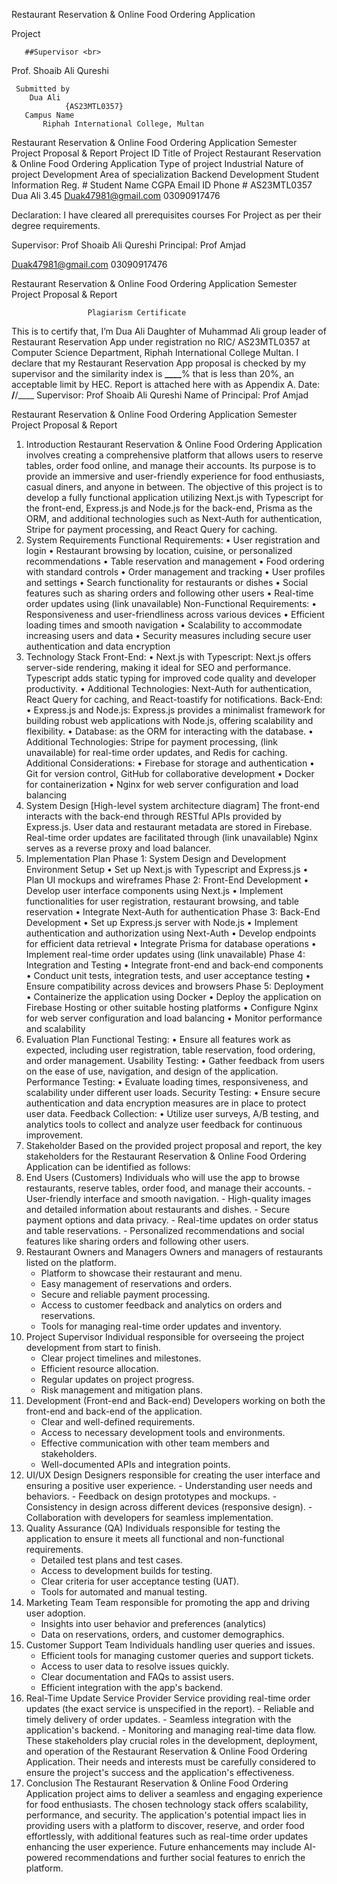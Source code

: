 Restaurant Reservation &
Online Food Ordering Application

Project

       ##Supervisor <br>

Prof. Shoaib Ali Qureshi

     Submitted by
        Dua Ali
                {AS23MTL0357}
       Campus Name
           Riphah International College, Multan

Restaurant Reservation & Online Food Ordering Application Semester Project Proposal & Report
Project ID
Title of Project Restaurant Reservation &
Online Food Ordering Application
Type of project Industrial
Nature of project Development
Area of specialization Backend Development
Student Information
Reg. # Student Name CGPA Email ID Phone #
AS23MTL0357 Dua Ali 3.45 Duak47981@gmail.com 03090917476

Declaration: I have cleared all prerequisites courses For Project as per their degree requirements.

Supervisor: Prof Shoaib Ali Qureshi Principal: Prof Amjad

Duak47981@gmail.com 03090917476

Restaurant Reservation & Online Food Ordering Application Semester Project Proposal & Report

    		         Plagiarism Certificate

This is to certify that, I’m Dua Ali Daughter of Muhammad Ali group leader of Restaurant Reservation App under registration no RIC/ AS23MTL0357 at Computer Science Department, Riphah International College Multan. I declare that my Restaurant Reservation App proposal is checked by my supervisor and the similarity index is **\_\_\_\_**% that is less than 20%, an acceptable limit by HEC. Report is attached here with as Appendix A.
Date: **/**/\_\_\_\_
Supervisor: Prof Shoaib Ali Qureshi Name of Principal: Prof Amjad

Restaurant Reservation & Online Food Ordering Application Semester Project Proposal & Report

1. Introduction
   Restaurant Reservation & Online Food Ordering Application involves creating a comprehensive platform that allows users to reserve tables, order food online, and manage their accounts. Its purpose is to provide an immersive and user-friendly experience for food enthusiasts, casual diners, and anyone in between. The objective of this project is to develop a fully functional application utilizing Next.js with Typescript for the front-end, Express.js and Node.js for the back-end, Prisma as the ORM, and additional technologies such as Next-Auth for authentication, Stripe for payment processing, and React Query for caching.
2. System Requirements
   Functional Requirements:
   • User registration and login
   • Restaurant browsing by location, cuisine, or personalized recommendations
   • Table reservation and management
   • Food ordering with standard controls
   • Order management and tracking
   • User profiles and settings
   • Search functionality for restaurants or dishes
   • Social features such as sharing orders and following other users
   • Real-time order updates using (link unavailable)
   Non-Functional Requirements:
   • Responsiveness and user-friendliness across various devices
   • Efficient loading times and smooth navigation
   • Scalability to accommodate increasing users and data
   • Security measures including secure user authentication and data encryption
3. Technology Stack
   Front-End:
   • Next.js with Typescript: Next.js offers server-side rendering, making it ideal for SEO and performance. Typescript adds static typing for improved code quality and developer productivity.
   • Additional Technologies: Next-Auth for authentication, React Query for caching, and React-toastify for notifications.
   Back-End:
   • Express.js and Node.js: Express.js provides a minimalist framework for building robust web applications with Node.js, offering scalability and flexibility.
   • Database: as the ORM for interacting with the database.
   • Additional Technologies: Stripe for payment processing, (link unavailable) for real-time order updates, and Redis for caching.
   Additional Considerations:
   • Firebase for storage and authentication
   • Git for version control, GitHub for collaborative development
   • Docker for containerization
   • Nginx for web server configuration and load balancing
4. System Design
   [High-level system architecture diagram]
   The front-end interacts with the back-end through RESTful APIs provided by Express.js. User data and restaurant metadata are stored in Firebase. Real-time order updates are facilitated through (link unavailable) Nginx serves as a reverse proxy and load balancer.
5. Implementation Plan
   Phase 1: System Design and Development Environment Setup
   • Set up Next.js with Typescript and Express.js
   • Plan UI mockups and wireframes
   Phase 2: Front-End Development
   • Develop user interface components using Next.js
   • Implement functionalities for user registration, restaurant browsing, and table reservation
   • Integrate Next-Auth for authentication
   Phase 3: Back-End Development
   • Set up Express.js server with Node.js
   • Implement authentication and authorization using Next-Auth
   • Develop endpoints for efficient data retrieval
   • Integrate Prisma for database operations
   • Implement real-time order updates using (link unavailable)
   Phase 4: Integration and Testing
   • Integrate front-end and back-end components
   • Conduct unit tests, integration tests, and user acceptance testing
   • Ensure compatibility across devices and browsers
   Phase 5: Deployment
   • Containerize the application using Docker
   • Deploy the application on Firebase Hosting or other suitable hosting platforms
   • Configure Nginx for web server configuration and load balancing
   • Monitor performance and scalability
6. Evaluation Plan
   Functional Testing:
   • Ensure all features work as expected, including user registration, table reservation, food ordering, and order management.
   Usability Testing:
   • Gather feedback from users on the ease of use, navigation, and design of the application.
   Performance Testing:
   • Evaluate loading times, responsiveness, and scalability under different user loads.
   Security Testing:
   • Ensure secure authentication and data encryption measures are in place to protect user data.
   Feedback Collection:
   • Utilize user surveys, A/B testing, and analytics tools to collect and analyze user feedback for continuous improvement.
7. Stakeholder
   Based on the provided project proposal and report, the key stakeholders for the Restaurant Reservation & Online Food Ordering Application can be identified as follows:
8. End Users (Customers)
   Individuals who will use the app to browse restaurants, reserve tables, order food, and manage their accounts. - User-friendly interface and smooth navigation. - High-quality images and detailed information about restaurants and dishes. - Secure payment options and data privacy. - Real-time updates on order status and table reservations. - Personalized recommendations and social features like sharing orders and following other users.
9. Restaurant Owners and Managers
   Owners and managers of restaurants listed on the platform.
   - Platform to showcase their restaurant and menu.
   - Easy management of reservations and orders.
   - Secure and reliable payment processing.
   - Access to customer feedback and analytics on orders and reservations.
   - Tools for managing real-time order updates and inventory.
10. Project Supervisor
    Individual responsible for overseeing the project development from start to finish.
    - Clear project timelines and milestones.
    - Efficient resource allocation.
    - Regular updates on project progress.
    - Risk management and mitigation plans.
11. Development (Front-end and Back-end)
    Developers working on both the front-end and back-end of the application.
    - Clear and well-defined requirements.
    - Access to necessary development tools and environments.
    - Effective communication with other team members and stakeholders.
    - Well-documented APIs and integration points.
12. UI/UX Design
    Designers responsible for creating the user interface and ensuring a positive user experience. - Understanding user needs and behaviors. - Feedback on design prototypes and mockups. - Consistency in design across different devices (responsive design). - Collaboration with developers for seamless implementation.
13. Quality Assurance (QA)
    Individuals responsible for testing the application to ensure it meets all functional and non-functional requirements.
    - Detailed test plans and test cases.
    - Access to development builds for testing.
    - Clear criteria for user acceptance testing (UAT).
    - Tools for automated and manual testing.
14. Marketing Team
    Team responsible for promoting the app and driving user adoption.
    - Insights into user behavior and preferences (analytics)
    - Data on reservations, orders, and customer demographics.
15. Customer Support Team
    Individuals handling user queries and issues.
    - Efficient tools for managing customer queries and support tickets.
    - Access to user data to resolve issues quickly.
    - Clear documentation and FAQs to assist users.
    - Efficient integration with the app's backend.
16. Real-Time Update Service Provider
    Service providing real-time order updates (the exact service is unspecified in the report). - Reliable and timely delivery of order updates. - Seamless integration with the application's backend. - Monitoring and managing real-time data flow.
    These stakeholders play crucial roles in the development, deployment, and operation of the Restaurant Reservation & Online Food Ordering Application. Their needs and interests must be carefully considered to ensure the project's success and the application's effectiveness.
17. Conclusion
    The Restaurant Reservation & Online Food Ordering Application project aims to deliver a seamless and engaging experience for food enthusiasts. The chosen technology stack offers scalability, performance, and security. The application's potential impact lies in providing users with a platform to discover, reserve, and order food effortlessly, with additional features such as real-time order updates enhancing the user experience. Future enhancements may include AI-powered recommendations and further social features to enrich the platform.
